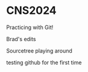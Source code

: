 # CNS2024
Practicing with Git!

Brad's edits

Sourcetree playing around

testing github for the first time
